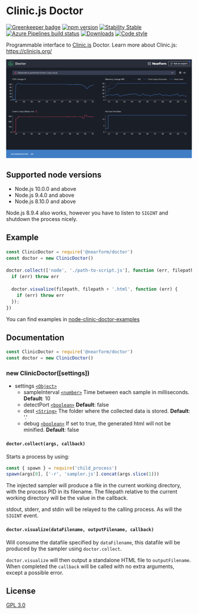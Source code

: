 # Clinic.js Doctor

[![Greenkeeper badge](https://badges.greenkeeper.io/nearform/node-clinic-doctor.svg)](https://greenkeeper.io/)
[![npm version][npm-version]][npm-url] [![Stability Stable][stability-stable]][stability-docs] [![Azure Pipelines build status][azure-status]][azure-url]
[![Downloads][npm-downloads]][npm-url] [![Code style][lint-standard]][lint-standard-url]

Programmable interface to [Clinic.js][clinic-url] Doctor. Learn more about Clinic.js: https://clinicjs.org/

![Screenshot](screenshot.png)

## Supported node versions

* Node.js 10.0.0 and above
* Node.js 9.4.0 and above
* Node.js 8.10.0 and above

Node.js 8.9.4 also works, however you have to listen to `SIGINT` and shutdown
the process nicely.

## Example

```js
const ClinicDoctor = require('@nearform/doctor')
const doctor = new ClinicDoctor()

doctor.collect(['node', './path-to-script.js'], function (err, filepath) {
  if (err) throw err

  doctor.visualize(filepath, filepath + '.html', function (err) {
    if (err) throw err
  });
})
```

You can find examples in
[node-clinic-doctor-examples](https://github.com/nearform/node-clinic-doctor-examples)

## Documentation

```js
const ClinicDoctor = require('@nearform/doctor')
const doctor = new ClinicDoctor()
```

### new ClinicDoctor([settings])

* settings [`<Object>`][]
  * sampleInterval [`<number>`][] Time between each sample in milliseconds.
    **Default**: 10
  * detectPort [`<boolean>`][] **Default**: false
  * dest [`<String>`][] The folder where the collected data is stored. **Default**: '.'
  * debug [`<boolean>`][] If set to true, the generated html will not be minified.
    **Default**: false

#### `doctor.collect(args, callback)`

Starts a process by using:

```js
const { spawn } = require('child_process')
spawn(args[0], ['-r', 'sampler.js'].concat(args.slice(1)))
```

The injected sampler will produce a file in the current working directory, with
the process PID in its filename. The filepath relative to the current working
directory will be the value in the callback.

stdout, stderr, and stdin will be relayed to the calling process. As will the
`SIGINT` event.

#### `doctor.visualize(dataFilename, outputFilename, callback)`

Will consume the datafile specified by `dataFilename`, this datafile will be
produced by the sampler using `doctor.collect`.

`doctor.visualize` will then output a standalone HTML file to `outputFilename`.
When completed the `callback` will be called with no extra arguments, except a
possible error.

## License
[GPL 3.0](LICENSE)

[stability-stable]: https://img.shields.io/badge/stability-stable-green.svg?style=flat-square
[stability-docs]: https://nodejs.org/api/documentation.html#documentation_stability_index
[npm-version]: https://img.shields.io/npm/v/@nearform/clinic-doctor.svg?style=flat-square
[npm-url]: https://www.npmjs.org/@nearform/clinic-doctor
[npm-downloads]: http://img.shields.io/npm/dm/@nearform/clinic-doctor.svg?style=flat-square
[lint-standard]: https://img.shields.io/badge/code%20style-standard-brightgreen.svg?style=flat-square
[lint-standard-url]: https://github.com/feross/standard
[clinic-url]: https://github.com/nearform/node-clinic
[`<Object>`]: https://developer.mozilla.org/en-US/docs/Web/JavaScript/Reference/Global_Objects/Object
[`<boolean>`]: https://developer.mozilla.org/en-US/docs/Web/JavaScript/Data_structures#Boolean_type
[`<number>`]: https://developer.mozilla.org/en-US/docs/Web/JavaScript/Data_structures#Number_type
[`<String>`]: https://developer.mozilla.org/en-US/docs/Web/JavaScript/Reference/Global_Objects/String
[azure-status]: https://dev.azure.com/node-clinic/node-clinic/_apis/build/status/nearform.node-clinic-doctor
[azure-url]: https://dev.azure.com/node-clinic/node-clinic/_apis/build/status/nearform.node-clinic-doctor?branchName=master
